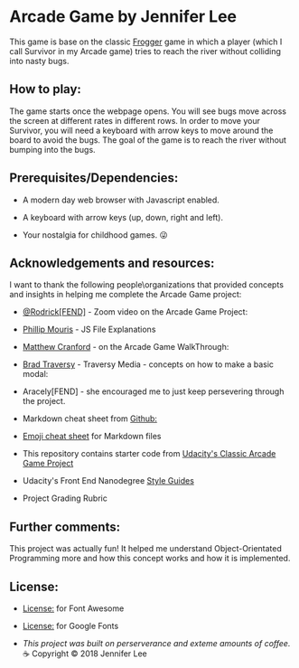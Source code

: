 # Arcade Game by Jennifer Lee 

This game is base on the classic [Frogger](https://en.wikipedia.org/wiki/Frogger) game in which a player (which I call Survivor in my Arcade game) tries to reach the river without colliding into nasty bugs.  

## How to play:
The game starts once the webpage opens.  You will see bugs move across the screen at different rates in different rows. In order to move your Survivor, you will need a keyboard with arrow keys to move around the board to avoid the bugs.  The goal of the game is to reach the river without bumping into the bugs.


## Prerequisites/Dependencies:
* A modern day web browser with Javascript enabled.

* A keyboard with arrow keys (up, down, right and left).

* Your nostalgia for childhood games.  :stuck_out_tongue_winking_eye:


## Acknowledgements and resources:
I want to thank the following people\organizations that provided concepts and insights in helping me complete the Arcade Game project:

* [@Rodrick[FEND]](https://zoom.us/recording/play/aulotDlzKFegQFIJTaTzKgWvNkVsYtlwO454vL1UPE1Cm6lOUBQCtfVurPOIAGAS?startTime=1529542978000) - Zoom video on the Arcade Game Project:

* [Phillip Mouris](https://www.youtube.com/watch?v=kD2-GOZLW88&index=2&list=PLdUdGSe4kmWbEQDQ2g8A0zPx1EM9DJZpp) - JS File Explanations

* [Matthew Cranford](https://matthewcranford.com/arcade-game-walkthrough-part-1-starter-code-breakdown/) - on the Arcade Game WalkThrough:

* [Brad Traversy](https://www.youtube.com/watch?v=6ophW7Ask_0&t=1191s) - Traversy Media - concepts on how to make a basic modal:

* Aracely[FEND] - she encouraged me to just keep persevering through the project.

* Markdown cheat sheet from [Github:](https://guides.github.com/pdfs/markdown-cheatsheet-online.pdf)

* [Emoji cheat sheet](https://www.webpagefx.com/tools/emoji-cheat-sheet/) for Markdown files

* This repository contains starter code from [Udacity's Classic Arcade Game Project](https://github.com/udacity/frontend-nanodegree-arcade-game)

* Udacity's Front End Nanodegree [Style Guides](https://github.com/udacity/frontend-nanodegree-styleguide)

* Project Grading Rubric

## Further comments:
This project was actually fun!  It helped me understand Object-Orientated Programming more and how this concept works and how it is implemented.

## License:
* [License:](https://fontawesome.com/license) for Font Awesome

* [License:](https://fonts.google.com/attribution) for Google Fonts

* _This project was built on perserverance and exteme amounts of coffee._  :coffee: Copyright &copy; 2018 Jennifer Lee
